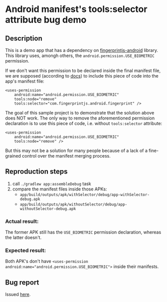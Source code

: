 # Android manifest's tools:selector attribute bug demo

## Description
This is a demo app that has a dependency on [fingerprintjs-android](https://github.com/fingerprintjs/fingerprintjs-android) library. This library uses, amongh others, the `android.permission.USE_BIOMETRIC` permission.

If we don't want this permission to be declared inside the final manifest file, we are supposed (according to [docs](https://developer.android.com/build/manage-manifests#marker_selector)) to include this piece of code into the app's manifest file:
```
<uses-permission
    android:name="android.permission.USE_BIOMETRIC"
    tools:node="remove"
    tools:selector="com.fingerprintjs.android.fingerprint" />
```

The goal of this sample project is to demonstrate that the solution above does NOT work.
The only way to remove the aforementioned permission declaration is to use this piece of code, i.e. without `tools:selector` attribute:
```
<uses-permission
    android:name="android.permission.USE_BIOMETRIC"
    tools:node="remove" />
```

But this may not be a solution for many people because of a lack of a fine-grained control over the manifest merging process.

## Reproduction steps
1. call `./gradlew app:assembleDebug` task
2. compare the manifest files inside those APKs:
    * `app/build/outputs/apk/withSelector/debug/app-withSelector-debug.apk`
    * `app/build/outputs/apk/withoutSelector/debug/app-withoutSelector-debug.apk`

### Actual result:
The former APK still has the `USE_BIOMETRIC` permission declaration, whereas the latter doesn't.

### Expected result:
Both APK's don't have `<uses-permission android:name="android.permission.USE_BIOMETRIC">` inside their manifests.

## Bug report

Issued [here](https://issuetracker.google.com/issues/335640701).
